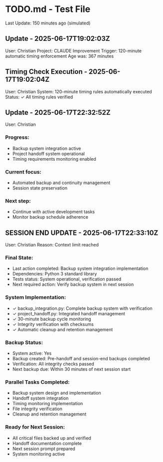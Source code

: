 # TODO.md - Test File
Last Update: 150 minutes ago (simulated)

## Update - 2025-06-17T19:02:03Z
User: Christian
Project: CLAUDE Improvement
Trigger: 120-minute automatic timing enforcement
Age was: 367 minutes

## Timing Check Execution - 2025-06-17T19:02:04Z
User: Christian
System: 120-minute timing rules automatically executed
Status: ✓ All timing rules verified

## Update - 2025-06-17T22:32:52Z
User: Christian

### Progress:
- Backup system integration active
- Project handoff system operational
- Timing requirements monitoring enabled

### Current focus:
- Automated backup and continuity management
- Session state preservation

### Next step:
- Continue with active development tasks
- Monitor backup schedule adherence

## SESSION END UPDATE - 2025-06-17T22:33:10Z
User: Christian
Reason: Context limit reached

### Final State:
- Last action completed: Backup system integration implementation
- Dependencies: Python 3 standard library
- Tests status: System operational, verification passed
- Next required action: Verify backup system in next session

### System Implementation:
- ✓ backup_integration.py: Complete backup system with verification
- ✓ project_handoff.py: Integrated handoff management
- ✓ 30-minute backup cycle monitoring
- ✓ Integrity verification with checksums
- ✓ Automatic cleanup and retention management

### Backup Status:
- System active: Yes
- Backup created: Pre-handoff and session-end backups completed
- Verification: All integrity checks passed
- Next backup due: Within 30 minutes of next session start

### Parallel Tasks Completed:
- Backup system design and implementation
- Handoff system integration
- Timing monitoring implementation
- File integrity verification
- Cleanup and retention management

### Ready for Next Session:
- All critical files backed up and verified
- Handoff documentation complete
- Next session prompt prepared
- System monitoring active
